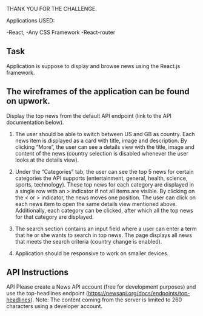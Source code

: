 THANK YOU FOR THE CHALLENGE.

Applications USED:

-React,
-Any CSS Framework
-React-router

## Task
 Application is suppose to display and browse news using the React.js framework. 
 
## The wireframes of the application can be found on upwork. 

Display the top news from the default API endpoint (link to the API documentation below). 

1. The user should be able to switch between US and GB as country. Each news item is displayed as a card with title, image and description. 
By clicking “More”, the user can see a details view with the title, image and content of the news (country selection is disabled whenever the user looks at the details view).

2. Under the “Categories” tab, the user can see the top 5 news for certain categories the API supports (entertainment, general, health, science, sports, technology). 
These top news for each category are displayed in a single row with an > indicator if not all items are visible. By clicking on the < or > indicator, the news moves one position. The user can click on each news item to open the same details view mentioned above. Additionally, each category can be clicked, after which all the top news for that category are displayed. 

3. The search section contains an input field where a user can enter a term that he or she wants to search in top news. 
The page displays all news that meets the search criteria (country change is enabled). 

4. Application  should be responsive to work on smaller devices. 

## API Instructions
API Please create a News API account (free for development purposes) and use the top-headlines endpoint 
(https://newsapi.org/docs/endpoints/top-headlines). 
Note: The content coming from the server is limited to 260 characters using a developer account. 


